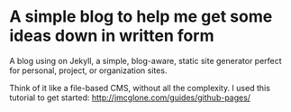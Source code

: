 # A simple blog to help me get some ideas down in written form

A blog using on Jekyll, a simple, blog-aware, static site generator perfect for personal, project, or organization sites. 

Think of it like a file-based CMS, without all the complexity. I used this tutorial to get started: http://jmcglone.com/guides/github-pages/ 
